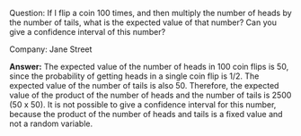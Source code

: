 Question: If I flip a coin 100  times, and then multiply the number of heads by the number of tails, what is the expected value of that number? Can you give a confidence interval of this number?

Company: Jane Street 

**Answer:**
The expected value of the number of heads in 100 coin flips is 50, since the probability of getting heads in a single coin flip is 1/2. The expected value of the number of tails is also 50. Therefore, the expected value of the product of the number of heads and the number of tails is 2500 (50 x 50). It is not possible to give a confidence interval for this number, because the product of the number of heads and tails is a fixed value and not a random variable.
